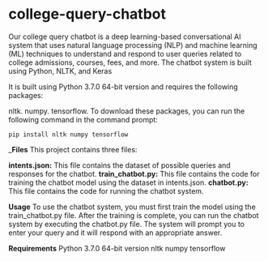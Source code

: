 # college-query-chatbot
Our college query chatbot is a deep learning-based conversational AI system that uses natural language processing (NLP) and machine learning (ML) techniques to understand and respond to user queries related to college admissions, courses, fees, and more. The chatbot system is built using Python, NLTK, and Keras



It is built using Python 3.7.0 64-bit version and requires the following packages:

nltk.
numpy.
tensorflow.
To download these packages, you can run the following command in the command prompt:


`pip install nltk numpy tensorflow`

_**Files**
This project contains three files:

**intents.json:** This file contains the dataset of possible queries and responses for the chatbot.
**train_chatbot.py:** This file contains the code for training the chatbot model using the dataset in intents.json.
**chatbot.py:** This file contains the code for running the chatbot system.

**Usage**
To use the chatbot system, you must first train the model using the train_chatbot.py file. After the training is complete, you can run the chatbot system by executing the chatbot.py file. The system will prompt you to enter your query and it will respond with an appropriate answer.

**Requirements**
Python 3.7.0 64-bit version
nltk
numpy
tensorflow
